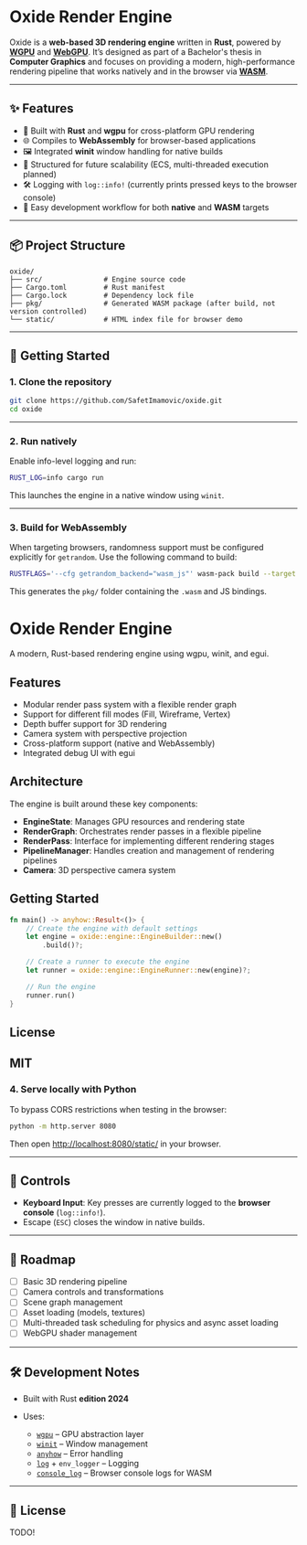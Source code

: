 # Oxide Render Engine

Oxide is a **web-based 3D rendering engine** written in **Rust**, powered by **[WGPU](https://github.com/gfx-rs/wgpu)** and **[WebGPU](https://www.w3.org/TR/webgpu/)**.
It’s designed as part of a Bachelor's thesis in **Computer Graphics** and focuses on providing a modern, high-performance rendering pipeline that works natively and in the browser via **[WASM](https://webassembly.org/)**.

---

## ✨ Features

* 🚀 Built with **Rust** and **wgpu** for cross-platform GPU rendering
* 🌐 Compiles to **WebAssembly** for browser-based applications
* 🖼️ Integrated **winit** window handling for native builds
* 🧩 Structured for future scalability (ECS, multi-threaded execution planned)
* 🛠️ Logging with `log::info!` (currently prints pressed keys to the browser console)
* 🔧 Easy development workflow for both **native** and **WASM** targets

---

## 📦 Project Structure

```
oxide/
├── src/               # Engine source code
├── Cargo.toml         # Rust manifest
├── Cargo.lock         # Dependency lock file
├── pkg/               # Generated WASM package (after build, not version controlled)
└── static/            # HTML index file for browser demo
```

---

## 🚀 Getting Started

### **1. Clone the repository**

```bash
git clone https://github.com/SafetImamovic/oxide.git
cd oxide
```

---

### **2. Run natively**

Enable info-level logging and run:

```bash
RUST_LOG=info cargo run
```

This launches the engine in a native window using `winit`.

---

### **3. Build for WebAssembly**

When targeting browsers, randomness support must be configured explicitly for `getrandom`.
Use the following command to build:

```bash
RUSTFLAGS='--cfg getrandom_backend="wasm_js"' wasm-pack build --target web --no-default-features
```

This generates the `pkg/` folder containing the `.wasm` and JS bindings.
# Oxide Render Engine

A modern, Rust-based rendering engine using wgpu, winit, and egui.

## Features

- Modular render pass system with a flexible render graph
- Support for different fill modes (Fill, Wireframe, Vertex)
- Depth buffer support for 3D rendering
- Camera system with perspective projection
- Cross-platform support (native and WebAssembly)
- Integrated debug UI with egui

## Architecture

The engine is built around these key components:

- **EngineState**: Manages GPU resources and rendering state
- **RenderGraph**: Orchestrates render passes in a flexible pipeline
- **RenderPass**: Interface for implementing different rendering stages
- **PipelineManager**: Handles creation and management of rendering pipelines
- **Camera**: 3D perspective camera system

## Getting Started

```rust
fn main() -> anyhow::Result<()> {
    // Create the engine with default settings
    let engine = oxide::engine::EngineBuilder::new()
        .build()?;

    // Create a runner to execute the engine
    let runner = oxide::engine::EngineRunner::new(engine)?;

    // Run the engine
    runner.run()
}
```

## License

MIT
---

### **4. Serve locally with Python**

To bypass CORS restrictions when testing in the browser:

```bash
python -m http.server 8080
```

Then open [http://localhost:8080/static/](http://localhost:8080/static/) in your browser.

---

## 🧭 Controls

* **Keyboard Input**: Key presses are currently logged to the **browser console** (`log::info!`).
* Escape (`ESC`) closes the window in native builds.

---

## 🔮 Roadmap

* [ ] Basic 3D rendering pipeline
* [ ] Camera controls and transformations
* [ ] Scene graph management
* [ ] Asset loading (models, textures)
* [ ] Multi-threaded task scheduling for physics and async asset loading
* [ ] WebGPU shader management

---

## 🛠️ Development Notes

* Built with Rust **edition 2024**
* Uses:

  * [`wgpu`](https://github.com/gfx-rs/wgpu) – GPU abstraction layer
  * [`winit`](https://github.com/rust-windowing/winit) – Window management
  * [`anyhow`](https://crates.io/crates/anyhow) – Error handling
  * [`log`](https://crates.io/crates/log) + `env_logger` – Logging
  * [`console_log`](https://crates.io/crates/console_log) – Browser console logs for WASM

---

## 📄 License

TODO!


